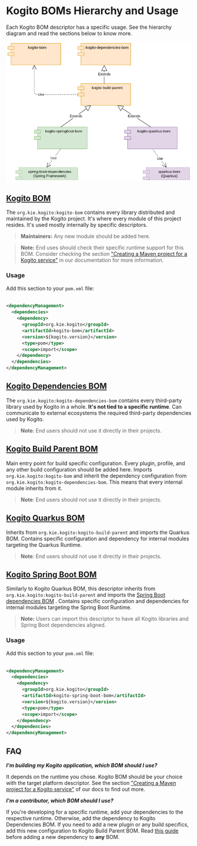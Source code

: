 # Kogito BOMs Hierarchy and Usage

Each Kogito BOM descriptor has a specific usage. See the hierarchy diagram and read the sections below to know more.

![](../docsimg/kogito-bom-hierarchy.png)

## [Kogito BOM](../kogito-bom)

The `org.kie.kogito:kogito-bom` contains every library distributed and maintained by the Kogito project. It's where
every module of this project resides. It's used mostly internally by specific descriptors.

> **Maintainers:** Any new module should be added here.

> **Note:** End uses should check their specific runtime support for this BOM. Consider checking the section ["Creating a Maven project for a Kogito service"](https://docs.jboss.org/kogito/release/latest/html_single/#proc-kogito-creating-project_kogito-creating-running)
in our documentation for more information.

### Usage

Add this section to your `pom.xml` file:

```xml

<dependencyManagement>
  <dependencies>
    <dependency>
      <groupId>org.kie.kogito</groupId>
      <artifactId>kogito-bom</artifactId>
      <version>${kogito.version}</version>
      <type>pom</type>
      <scope>import</scope>
    </dependency>
  </dependencies>
</dependencyManagement>
```

## [Kogito Dependencies BOM](kogito-dependencies-bom)

The `org.kie.kogito:kogito-dependencies-bom` contains every third-party library used by Kogito in a whole. **It's not
tied to a specific runtime**. Can communicate to external ecosystems the required third-party dependencies used by
Kogito.

> **Note**: End users should not use it directly in their projects.

## [Kogito Build Parent BOM](kogito-build-parent)

Main entry point for build specific configuration. Every plugin, profile, and any other build configuration should be
added here. Imports `org.kie.kogito:kogito-bom` and inherit the dependency configuration
from `org.kie.kogito:kogito-dependencies-bom`. This means that every internal module inherits from it.

> **Note**: End users should not use it directly in their projects.

## [Kogito Quarkus BOM](../quarkus/bom)

Inherits from `org.kie.kogito:kogito-build-parent` and imports the Quarkus BOM. Contains specific configuration and
dependency for internal modules targeting the Quarkus Runtime.

> **Note**: End users should not use it directly in their projects.

## [Kogito Spring Boot BOM](../springboot/bom)

Similarly to Kogito Quarkus BOM, this descriptor inherits from `org.kie.kogito:kogito-build-parent` and imports the
[Spring Boot dependencies BOM](https://docs.spring.io/spring-boot/docs/2.5.3/maven-plugin/reference/htmlsingle/#using.import)
. Contains specific configuration and dependencies for internal modules targeting the Spring Boot Runtime.

> **Note:** Users can import this descriptor to have all Kogito libraries and Spring Boot dependencies aligned.

### Usage

Add this section to your `pom.xml` file:

```xml

<dependencyManagement>
  <dependencies>
    <dependency>
      <groupId>org.kie.kogito</groupId>
      <artifactId>kogito-spring-boot-bom</artifactId>
      <version>${kogito.version}</version>
      <type>pom</type>
      <scope>import</scope>
    </dependency>
  </dependencies>
</dependencyManagement>
```

## FAQ

_**I'm building my Kogito application, which BOM should I use?**_

It depends on the runtime you chose. Kogito BOM should be your choice with the target platform descriptor. See the
section ["Creating a Maven project for a Kogito service"](https://docs.jboss.org/kogito/release/latest/html_single/#proc-kogito-creating-project_kogito-creating-running)
of our docs to find out more.

_**I'm a contributor, which BOM should I use?**_

If you're developing for a specific runtime, add your dependencies to the respective runtime. Otherwise, add the
dependency to Kogito Dependencies BOM. If you need to add a new plugin or any build specifics, add this new
configuration to Kogito Build Parent BOM.
Read [this guide](https://github.com/kiegroup/droolsjbpm-build-bootstrap/blob/main/README.md#requirements-for-dependencies)
before adding a new dependency to **any** BOM. 
